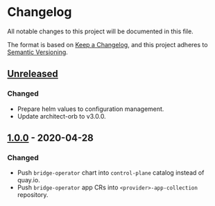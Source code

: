 # Changelog

All notable changes to this project will be documented in this file.

The format is based on [Keep a Changelog](https://keepachangelog.com/en/1.0.0/),
and this project adheres to [Semantic Versioning](https://semver.org/spec/v2.0.0.html).

## [Unreleased]

### Changed

- Prepare helm values to configuration management.
- Update architect-orb to v3.0.0.

## [1.0.0] - 2020-04-28

### Changed

- Push `bridge-operator` chart into `control-plane` catalog instead of quay.io.
- Push `bridge-operator` app CRs into `<provider>-app-collection` repository.

[Unreleased]: https://github.com/giantswarm/bridge-operator/compare/v1.0.0...HEAD

[1.0.0]: https://github.com/giantswarm/bridge-operator/tag/v1.0.0

